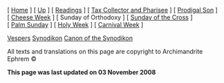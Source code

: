 \[ [Home](index.md) \] \[ [Up](triodion.md) \] \[ [Readings](readLent.md) \] \[ [Tax Collector and Pharisee](PubPharE.md) \] \[ [Prodigal Son](ProdigalE.md) \] \[ [Cheese Week](cheese_week.md) \] \[ Sunday of Orthodoxy \] \[ [Sunday of the Cross](sunday_of_the_cross.md) \] \[ [Palm Sunday](palm.md) \] \[ [Holy Week](holyweek.md) \] \[ [Carnival Week](carnival_week.md) \]

[Vespers](vespers1.md)
[Synodikon](synodikon.md)
[Canon of the Synodikon](canon_of_the_synodikon.md)

All texts and translations on this page are copyright to
Archimandrite Ephrem ©

**This page was last updated on 03 November 2008**

